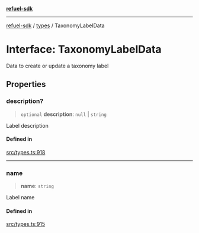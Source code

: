 [**refuel-sdk**](../../README.md)

***

[refuel-sdk](../../modules.md) / [types](../README.md) / TaxonomyLabelData

# Interface: TaxonomyLabelData

Data to create or update a taxonomy label

## Properties

### description?

> `optional` **description**: `null` \| `string`

Label description

#### Defined in

[src/types.ts:918](https://github.com/refuel-ai/refuel-sdk/blob/f2e28ab259fcf3e0cbb5ccf9e6bee5d2eda4cd6f/src/types.ts#L918)

***

### name

> **name**: `string`

Label name

#### Defined in

[src/types.ts:915](https://github.com/refuel-ai/refuel-sdk/blob/f2e28ab259fcf3e0cbb5ccf9e6bee5d2eda4cd6f/src/types.ts#L915)

